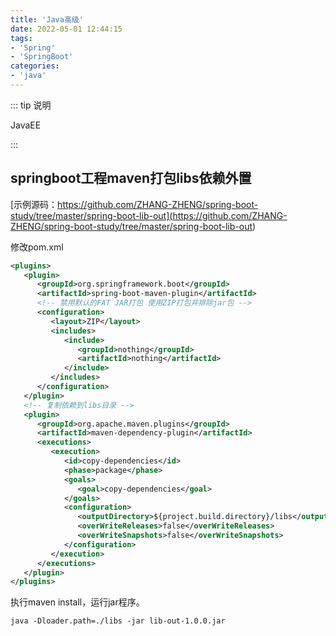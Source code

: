 ```yaml
---
title: 'Java高级'
date: 2022-05-01 12:44:15
tags:
- 'Spring'
- 'SpringBoot'
categories:
- 'java'
---
```


::: tip 说明

JavaEE

:::

<!-- more -->

## springboot工程maven打包libs依赖外置
[示例源码：https://github.com/ZHANG-ZHENG/spring-boot-study/tree/master/spring-boot-lib-out](<https://github.com/ZHANG-ZHENG/spring-boot-study/tree/master/spring-boot-lib-out>)

修改pom.xml
```xml
<plugins>
   <plugin>
      <groupId>org.springframework.boot</groupId>
      <artifactId>spring-boot-maven-plugin</artifactId>
      <!-- 禁用默认的FAT JAR打包 使用ZIP打包并排除jar包 -->
      <configuration>
         <layout>ZIP</layout>
         <includes>
            <include>
               <groupId>nothing</groupId>
               <artifactId>nothing</artifactId>
            </include>
         </includes>
      </configuration>
   </plugin>
   <!-- 复制依赖到libs目录 -->
   <plugin>
      <groupId>org.apache.maven.plugins</groupId>
      <artifactId>maven-dependency-plugin</artifactId>
      <executions>
         <execution>
            <id>copy-dependencies</id>
            <phase>package</phase>
            <goals>
               <goal>copy-dependencies</goal>
            </goals>
            <configuration>
               <outputDirectory>${project.build.directory}/libs</outputDirectory>
               <overWriteReleases>false</overWriteReleases>
               <overWriteSnapshots>false</overWriteSnapshots>
            </configuration>
         </execution>
      </executions>
   </plugin>
</plugins>
```

执行maven install，运行jar程序。
```xml
java -Dloader.path=./libs -jar lib-out-1.0.0.jar
```


